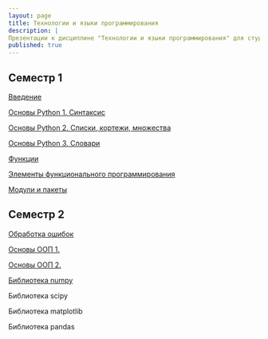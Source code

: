 ```yaml
---
layout: page
title: Технологии и языки программирования
description: |
Презентации к дисциплине "Технологии и языки программирования" для студентов первого курса Института ракетно-космической техники Самарского университета.
published: true
---
```


## Семестр 1

[Введение](https://github.com/Kidinnu/classes_programming/blob/master/presentations/Introduction_e.pdf)

[Основы Python 1. Синтаксис](https://github.com/Kidinnu/classes_programming/blob/master/presentations/Pyhton_basics_2_1_e.pdf)

[Основы Python 2. Списки, кортежи, множества](https://github.com/Kidinnu/classes_programming/blob/master/presentations/Pyhton_basics_2_2_e.pdf)

[Основы Python 3. Словари](https://github.com/Kidinnu/classes_programming/blob/master/presentations/Pyhton_basics_2_3_e.pdf)

[Функции](https://github.com/Kidinnu/classes_programming/blob/master/presentations/Pyhton_functions_e.pdf)

[Элементы функционального программирования](https://github.com/Kidinnu/classes_programming/blob/master/presentations/Functional_programming_e.pdf)

[Модули и пакеты](https://github.com/Kidinnu/classes_programming/blob/master/presentations/Python_modules_e.pdf)


## Семестр 2

[Обработка ошибок](https://github.com/Kidinnu/classes_programming/blob/master/presentations/Pyhton_exceptions_e.pdf)

[Основы ООП 1.](https://github.com/Kidinnu/classes_programming/blob/master/presentations/Python_OOP_part_I_e.pdf)

[Основы ООП 2.](https://github.com/Kidinnu/classes_programming/blob/master/presentations/Python_OOP_part_II_e.pdf)

[Библиотека numpy](https://github.com/Kidinnu/classes_programming/blob/master/presentations/Python_numpy_I_e.pdf)

Библиотека scipy

Библиотека matplotlib

Библиотека pandas
